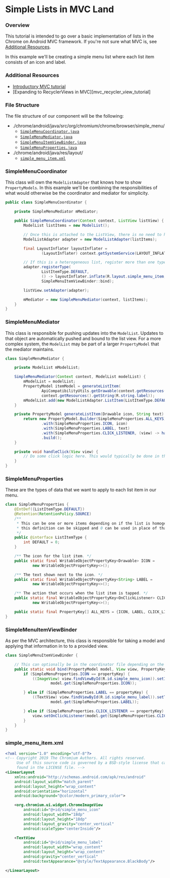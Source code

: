 # Simple Lists in MVC Land

### Overview
This tutorial is intended to go over a basic implementation of lists in the Chrome on Android MVC
framework. If you're not sure what MVC is, see [Additional Resources](#Additional-Resources).

In this example we'll be creating a simple menu list where each list item consists of an icon and
label.

### Additional Resources
* [Introductory MVC tutorial][mvc_tutorial_link]
* [Expanding to RecyclerViews in MVC][mvc_recycler_view_tutorial]

### File Structure
The file structure of our component will be the following:
* ./chrome/android/java/src/org/chromium/chrome/browser/simple_menu/
  * [`SimpleMenuCoordinator.java`](#SimpleMenuCoordinator)
  * [`SimpleMenuMediator.java`](#SimpleMenuMediator)
  * [`SimpleMenuItemViewBinder.java`](#SimpleMenuItemViewBinder)
  * [`SimpleMenuProperties.java`](#SimpleMenuProperties)
* ./chrome/android/java/res/layout/
  * [`simple_menu_item.xml`](#simple_menu_item_xml)

### SimpleMenuCoordinator
This class will own the ```ModelListAdapter``` that knows how to show ```PropertyModels```. In
this example we'll be combining the responsibilities of what would otherwise be the coordinator
and mediator for simplicity.

```java
public class SimpleMenuCoordinator {

    private SimpleMenuMediator mMediator;

    public SimpleMenuCoordinator(Context context, ListView listView) {
        ModelList listItems = new ModelList();

        // Once this is attached to the ListView, there is no need to hold a reference to it.
        ModelListAdapter adapter = new ModelListAdapter(listItems);

        final LayoutInflater layoutInflater =
                (LayoutInflater) context.getSystemService(LAYOUT_INFLATER_SERVICE);

        // If this is a heterogeneous list, register more than one type.
        adapter.registerType(
                ListItemType.DEFAULT,
                () -> layoutInflater.inflate(R.layout.simple_menu_item, null),
                SimpleMenuItemViewBinder::bind);

        listView.setAdapter(adapter);

        mMediator = new SimpleMenuMediator(context, listItems);
    }
}
```

### SimpleMenuMediator
This class is responsible for pushing updates into the ```ModelList```. Updates to that
object are automatically pushed and bound to the list view. For a more complex system, the
```ModelList``` may be part of a larger ```PropertyModel``` that the mediator maintains.
```java
class SimpleMenuMediator {

    private ModelList mModelList;

    SimpleMenuMediator(Context context, ModelList modelList) {
        mModelList = modelList;
        PropertyModel itemModel = generateListItem(
                ApiCompatibilityUtils.getDrawable(context.getResources(), R.drawable.icon),
                context.getResources().getString(R.string.label));
        mModelList.add(new ModelListAdapter.ListItem(ListItemType.DEFAULT, itemModel));
    }

    private PropertyModel generateListItem(Drawable icon, String text) {
        return new PropertyModel.Builder(SimpleMenuProperties.ALL_KEYS)
                .with(SimpleMenuProperties.ICON, icon)
                .with(SimpleMenuProperties.LABEL, text)
                .with(SimpleMenuProperties.CLICK_LISTENER, (view) -> handleClick(view))
                .build();
    }

    private void handleClick(View view) {
        // Do some click logic here. This would typically be done in the mediator.
    }
}
```


### SimpleMenuProperties
These are the types of data that we want to apply to each list item in our menu.
```java
class SimpleMenuProperties {
    @IntDef({ListItemType.DEFAULT})
    @Retention(RetentionPolicy.SOURCE)
    /**
     * This can be one or more items depending on if the list is homogeneous. If homogeneous,
     * this definition can be skipped and 0 can be used in place of that parameter.
     */
    public @interface ListItemType {
        int DEFAULT = 0;
    }

    /** The icon for the list item. */
    public static final WritableObjectPropertyKey<Drawable> ICON =
            new WritableObjectPropertyKey<>();

    /** The text shown next to the icon. */
    public static final WritableObjectPropertyKey<String> LABEL =
            new WritableObjectPropertyKey<>();

    /** The action that occurs when the list item is tapped. */
    public static final WritableObjectPropertyKey<OnClickListener> CLICK_LISTENER =
            new WritableObjectPropertyKey<>();

    public static final PropertyKey[] ALL_KEYS = {ICON, LABEL, CLICK_LISTENER};
}
```

### SimpleMenuItemViewBinder
As per the MVC architecture, this class is responsible for taking a model and applying that
information in to to a provided view.
```java
class SimpleMenuItemViewBinder {

    // This can optionally be in the coordinator file depending on the complexity.
    public static void bind(PropertyModel model, View view, PropertyKey propertyKey) {
        if (SimpleMenuProperties.ICON == propertyKey) {
            ((ImageView) view.findViewById(R.id.simple_menu_icon)).setImageDrawable(
                    model.get(SimpleMenuProperties.ICON));

        } else if (SimpleMenuProperties.LABEL == propertyKey) {
            ((TextView) view.findViewById(R.id.simple_menu_label)).setText(
                    model.get(SimpleMenuProperties.LABEL));

        } else if (SimpleMenuProperties.CLICK_LISTENER == propertyKey) {
            view.setOnClickListener(model.get(SimpleMenuProperties.CLICK_LISTENER));
        }
    }
}
```

### simple_menu_item.xml
```xml
<?xml version="1.0" encoding="utf-8"?>
<!-- Copyright 2019 The Chromium Authors. All rights reserved.
     Use of this source code is governed by a BSD-style license that can be
     found in the LICENSE file. -->
<LinearLayout
    xmlns:android="http://schemas.android.com/apk/res/android"
    android:layout_width="match_parent"
    android:layout_height="wrap_content"
    android:orientation="horizontal"
    android:background="@color/modern_primary_color">

    <org.chromium.ui.widget.ChromeImageView
        android:id="@+id/simple_menu_icon"
        android:layout_width="18dp"
        android:layout_height="18dp"
        android:layout_gravity="center_vertical"
        android:scaleType="centerInside"/>

    <TextView
        android:id="@+id/simple_menu_label"
        android:layout_width="wrap_content"
        android:layout_height="wrap_content"
        android:gravity="center_vertical"
        android:textAppearance="@style/TextAppearance.BlackBody"/>

</LinearLayout>
```

[mvc_tutorial_link]:https://chromium.googlesource.com/chromium/src/+/HEAD/docs/ui/android/mvc_architecture_tutorial.md
[Expanding to RecyclerViews in MVC]:https://chromium.googlesource.com/chromium/src/+/HEAD/docs/ui/android/mvc_simple_recycler_view__tutorial.md

